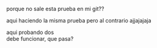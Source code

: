  porque no sale esta prueba en mi git??
 
aqui haciendo la misma prueba pero al contrario
ajjajajaja

aqui probando dos           
debe funcionar, que pasa?